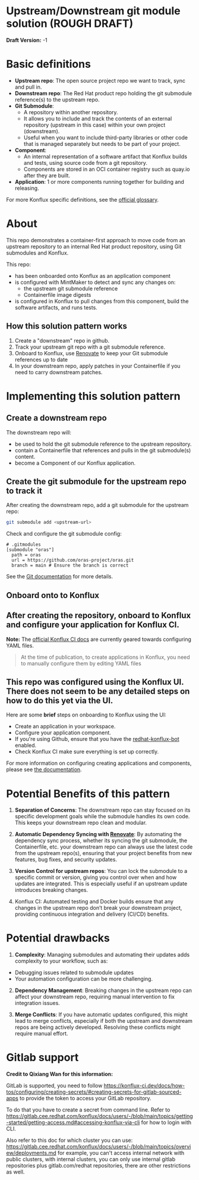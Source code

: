 # Upstream/Downstream git module solution (ROUGH DRAFT)
**Draft Version:** -1

# Basic definitions
- **Upstream repo**: The open source project repo we want to track, sync and pull in.
- **Downstream repo**: The Red Hat product repo holding the git submodule reference(s) to the upstream repo.
- **Git Submodule**:
  - A repository within another repository.
  - It allows you to include and track the contents of an external repository (upstream in this case) within your own project (downstream).
  - Useful when you want to include third-party libraries or other code that is managed separately but needs to be part of your project.
- **Component**:
  - An internal representation of a software artifact that Konflux builds and tests, using source code from a git repository.
  - Components are stored in an OCI container registry such as quay.io after they are built.
- **Application**: 1 or more components running together for building and releasing.

For more Konflux specific definitions, see the [official glossary](https://konflux-ci.dev/docs/glossary/).

# About
This repo demonstrates a container-first approach to move code from an upstream repository to an internal Red Hat product repository, using Git submodules and Konflux.

This repo:
- has been onboarded onto Konflux as an application component
- is configured with MintMaker to detect and sync any changes on:
  - the upstream git submodule reference
  - Containerfile image digests
- is configured in Konflux to pull changes from this component, build the software artifacts, and runs tests.

## How this solution pattern works
1. Create a "downstream" repo in github.
2. Track your upstream git repo with a git submodule reference.
3. Onboard to Konflux, use [Renovate](https://github.com/renovatebot/renovate) to keep your Git submodule references up to date
4. In your downstream repo, apply patches in your Containerfile if you need to carry downstream patches.

# Implementing this solution pattern
## Create a downstream repo
The downstream repo will:
- be used to hold the git submodule reference to the upstream repository.
- contain a Containerfile that references and pulls in the git submodule(s) content.
- become a Component of our Konflux application.

## Create the git submodule for the upstream repo to track it
After creating the downstream repo, add a git submodule for the upstream repo:
```bash
git submodule add <upstream-url>
```

Check and configure the git submodule config:
```
# .gitmodules
[submodule "oras"]
  path = oras
  url = https://github.com/oras-project/oras.git
  branch = main # Ensure the branch is correct
```

See the [Git documentation](https://git-scm.com/docs/gitsubmodules) for more details.

## Onboard onto to Konflux
After creating the repository, onboard to Konflux and configure your application for Konflux CI.
---
**Note:**
The [official Konflux CI docs](https://konflux-ci.dev/docs/getting-started/) are currently geared towards configuring YAML files.
> At the time of publication, to create applications in Konflux, you need to manually configure them by editing YAML files

This repo was configured using the Konflux UI.
There does not seem to be any detailed steps on how to do this yet via the UI.
---

Here are some **brief** steps on onboarding to Konflux using the UI:
- Create an application in your workspace.
- Configure your application component.
- If you're using Github, ensure that you have the [redhat-konflux-bot](https://github.com/apps/red-hat-konflux) enabled.
- Check Konflux CI make sure everything is set up correctly.

For more information on configuring creating applications and components, please see [the documentation](https://konflux-ci.dev/docs/how-tos/creating/).

# Potential Benefits of this pattern
1. **Separation of Concerns**: The downstream repo can stay focused on its specific development goals while the submodule handles its own code. This keeps your downstream repo clean and modular.

2. **Automatic Dependency Syncing with [Renovate](https://github.com/renovatebot/renovate)**: By automating the dependency sync process, whether its syncing the git submodule, the Containerfile, etc. your downstream repo can always use the latest code from the upstream repo(s), ensuring that your project benefits from new features, bug fixes, and security updates.

3. **Version Control for upstream repos**: You can lock the submodule to a specific commit or version, giving you control over when and how updates are integrated. This is especially useful if an upstream update introduces breaking changes.

4. Konflux CI: Automated testing and Docker builds ensure that any changes in the upstream repo don’t break your downstream project, providing continuous integration and delivery (CI/CD) benefits.

# Potential drawbacks
1. **Complexity**: Managing submodules and automating their updates adds complexity to your workflow, such as:
  - Debugging issues related to submodule updates
  - Your automation configuration can be more challenging.

2. **Dependency Management**: Breaking changes in the upstream repo can affect your downstream repo, requiring manual intervention to fix integration issues.

3. **Merge Conflicts**: If you have automatic updates configured, this might lead to merge conflicts, especially if both the upstream and downstream repos are being actively developed. Resolving these conflicts might require manual effort.


# Gitlab support

**Credit to Qixiang Wan for this information:**

GitLab is supported, you need to follow https://konflux-ci.dev/docs/how-tos/configuring/creating-secrets/#creating-secrets-for-gitlab-sourced-apps to provide the token to access your GitLab repository.

To do that you have to create a secret from command line. Refer to https://gitlab.cee.redhat.com/konflux/docs/users/-/blob/main/topics/getting-started/getting-access.md#accessing-konflux-via-cli for how to login with CLI.

Also refer to this doc for which cluster you can use: https://gitlab.cee.redhat.com/konflux/docs/users/-/blob/main/topics/overview/deployments.md for example, you can't access internal network with public clusters, with internal clusters, you can only use internal gitlab repositories plus gitlab.com/redhat repositories, there are other restrictions as well.
